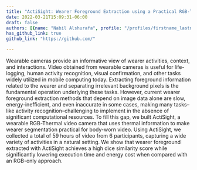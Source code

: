 ```yaml
---
title: "ActiSight: Wearer Foreground Extraction using a Practical RGB-Thermal Wearable"
date: 2022-03-21T15:09:31-06:00
draft: false
authors: [{name: "Nabil Alshurafa", profile: "/profiles/firstname_lastname"}, {name: "Nabil Alshurafa", profile: "/profiles/firstname_lastname"}]
has_github_link: true
github_link: "https://github.com/"

---
```


Wearable cameras provide an informative view of wearer activities, context, and interactions. Video obtained from wearable cameras is useful for life-logging, human activity recognition, visual confirmation, and other tasks widely utilized in mobile computing today. Extracting foreground information related to the wearer and separating irrelevant background pixels is the fundamental operation underlying these tasks. However, current wearer foreground extraction methods that depend on image data alone are slow, energy-inefficient, and even inaccurate in some cases, making many tasks–like activity recognition–challenging to implement in the absence of significant computational resources. To fill this gap, we built ActiSight, a wearable RGB-Thermal video camera that uses thermal information to make wearer segmentation practical for body-worn video. Using ActiSight, we collected a total of 59 hours of video from 6 participants, capturing a wide variety of activities in a natural setting. We show that wearer foreground extracted with ActiSight achieves a high dice similarity score while significantly lowering execution time and energy cost when compared with an RGB-only approach.
